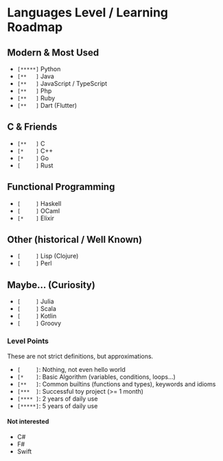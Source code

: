 # Languages Level / Learning Roadmap


## Modern & Most Used

- `[*****]` Python
- `[**   ]` Java
- `[**   ]` JavaScript / TypeScript
- `[**   ]` Php
- `[**   ]` Ruby
- `[**   ]` Dart (Flutter)


## C & Friends

- `[**   ]` C
- `[*    ]` C++
- `[*    ]` Go
- `[     ]` Rust


## Functional Programming

- `[     ]` Haskell
- `[     ]` OCaml
- `[*    ]` Elixir


## Other (historical / Well Known)

- `[     ]` Lisp (Clojure)
- `[     ]` Perl


## Maybe… (Curiosity)

- `[     ]` Julia
- `[     ]` Scala
- `[     ]` Kotlin
- `[     ]` Groovy


### Level Points

These are not strict definitions, but approximations.

- `[     ]`: Nothing, not even hello world
- `[*    ]`: Basic Algorithm (variables, conditions, loops…)
- `[**   ]`: Common builtins (functions and types), keywords and idioms
- `[***  ]`: Successful toy project (>= 1 month)
- `[**** ]`: 2 years of daily use
- `[*****]`: 5 years of daily use


#### Not interested

- C#
- F#
- Swift

